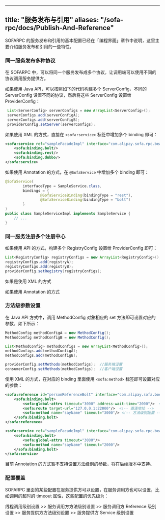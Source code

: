 
---
title: "服务发布与引用"
aliases: "/sofa-rpc/docs/Publish-And-Reference"
---


SOFARPC 的服务发布和引用的基本配置已经在「编程界面」章节中说明，这里主要介绍服务发布和引用的一些特性。

### 同一服务发布多种协议

在 SOFARPC 中，可以将同一个服务发布成多个协议，让调用端可以使用不同的协议调用服务提供方。

如果使用 Java API，可以按照如下的代码构建多个 ServerConfig，不同的 ServerConfig 设置不同的协议，然后将这些 ServerConfig 设置给 ProviderConfig：

```java
 List<ServerConfig> serverConfigs = new ArrayList<ServerConfig>();
 serverConfigs.add(serverConfigA);
 serverConfigs.add(serverConfigB);
 providerConfig.setServer(serverConfigs);
```

如果使用 XML 的方式，直接在 `<sofa:service>` 标签中增加多个 binding 即可：

```xml
<sofa:service ref="sampleFacadeImpl" interface="com.alipay.sofa.rpc.bean.SampleFacade">
    <sofa:binding.bolt/>
    <sofa:binding.rest/>
    <sofa:binding.dubbo/>
</sofa:service>
```

如果使用 Annotation 的方式，在 `@SofaService` 中增加多个 binding 即可：

```java
@SofaService(
        interfaceType = SampleService.class,
        bindings = {
                @SofaServiceBinding(bindingType = "rest"),
                @SofaServiceBinding(bindingType = "bolt")
        }
)
public class SampleServiceImpl implements SampleService {
    // ...
}
```

### 同一服务注册多个注册中心

如果使用 API 的方式，构建多个 RegistryConfig 设置给 ProviderConfig 即可：

```java
List<RegistryConfig> registryConfigs = new ArrayList<RegistryConfig>();
registryConfigs.add(registryA);
registryConfigs.add(registryB);
providerConfig.setRegistry(registryConfigs);
```

如果是使用 XML 的方式

如果使用 Annotation 的方式

### 方法级参数设置

在 Java API 方式中，调用 MethodConfig 对象相应的 set 方法即可设置对应的参数，如下所示：

```java
MethodConfig methodConfigA = new MethodConfig();
MethodConfig methodConfigB = new MethodConfig();

List<MethodConfig> methodConfigs = new ArrayList<MethodConfig>();
methodConfigs.add(methodConfigA);
methodConfigs.add(methodConfigB);

providerConfig.setMethods(methodConfigs);  //服务端设置
consumerConfig.setMethods(methodConfigs);  //客户端设置
```

使用 XML 的方式，在对应的 binding 里面使用 `<sofa:method>` 标签即可设置对应的参数：

```xml
<sofa:reference id="personReferenceBolt" interface="com.alipay.sofa.boot.examples.demo.rpc.bean.PersonService">
    <sofa:binding.bolt>
        <sofa:global-attrs timeout="3000" address-wait-time="2000"/>  <!-- 调用超时；地址等待时间。 -->
        <sofa:route target-url="127.0.0.1:22000"/>  <!-- 直连地址 -->
        <sofa:method name="sayName" timeout="3000"/> <!-- 方法级别配置 -->
    </sofa:binding.bolt>
</sofa:reference>

<sofa:service ref="sampleFacadeImpl" interface="com.alipay.sofa.rpc.bean.SampleFacade">
    <sofa:binding.bolt>
        <sofa:global-attrs timeout="3000"/>
        <sofa:method name="sayName" timeout="2000"/>
    </sofa:binding.bolt>
</sofa:service>
```

目前 Annotation 的方式暂不支持设置方法级别的参数，将在后续版本中支持。

### 配置覆盖

SOFARPC 里面的某些配置在服务提供方可以设置，在服务调用方也可以设置，比如调用的超时的 timeout 属性，这些配置的优先级为：

线程调用级别设置 >> 服务调用方方法级别设置 >> 服务调用方 Reference 级别设置 >> 服务提供方方法级别设置 >> 服务提供方 Service 级别设置
